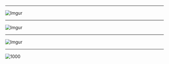 - - -
![Imgur](https://i.imgur.com/08fmFeY.png)

- - -

![Imgur](https://i.imgur.com/KPjUM6c.png)

- - -
![Imgur](https://i.imgur.com/1wXVocG.png)

- - -
![1000](https://i.imgur.com/4nXovJ9.png)


